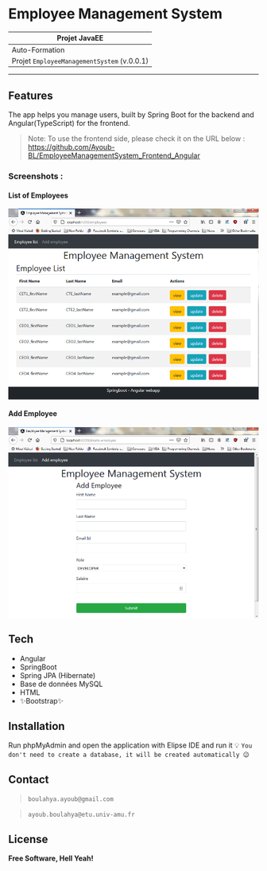 # Employee Management System

| Projet JavaEE |
| ------ |
| Auto-Formation |
| Projet `EmployeeManagementSystem` (v.0.0.1) |
***********************************************************************
## Features
The app helps you manage users, built by Spring Boot for the backend and Angular(TypeScript) for the frontend.

> Note: To use the frontend side, please check it on the URL below :
https://github.com/Ayoub-BL/EmployeeManagementSystem_Frontend_Angular

### Screenshots :

#### List of Employees
<img align="center" src="screenshots/employees.png" alt="Login interface">

#### Add Employee
<img align="center" src="screenshots/add_employee.png" alt="Register interface">

## Tech
- Angular
- SpringBoot
- Spring JPA (Hibernate)
- Base de données MySQL
- HTML
- ✨Bootstrap✨

## Installation
Run phpMyAdmin and open the application with Elipse IDE and run it
💡 `You don't need to create a database, it will be created automatically 😉`

## Contact
> `boulahya.ayoub@gmail.com`

> `ayoub.boulahya@etu.univ-amu.fr`

## License
**Free Software, Hell Yeah!**